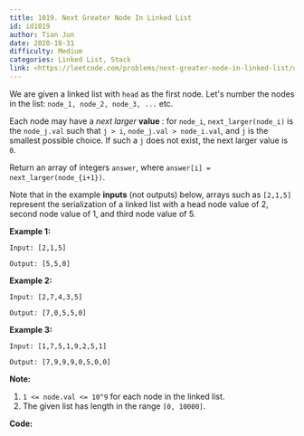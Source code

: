 ```yaml
---
title: 1019. Next Greater Node In Linked List
id: id1019
author: Tian Jun
date: 2020-10-31
difficulty: Medium
categories: Linked List, Stack
link: <https://leetcode.com/problems/next-greater-node-in-linked-list/description/>
---
```


We are given a linked list with `head` as the first node.  Let's number the
nodes in the list: `node_1, node_2, node_3, ...` etc.

Each node may have a _next larger_ **value** : for `node_i`,
`next_larger(node_i)` is the `node_j.val` such that `j > i`, `node_j.val >
node_i.val`, and `j` is the smallest possible choice.  If such a `j` does not
exist, the next larger value is `0`.

Return an array of integers `answer`, where `answer[i] =
next_larger(node_{i+1})`.

Note that in the example **inputs**  (not outputs) below, arrays such as
`[2,1,5]` represent the serialization of a linked list with a head node value
of 2, second node value of 1, and third node value of 5.



**Example 1:**
            
	Input: [2,1,5]    
	Output: [5,5,0]    

**Example 2:**
            
	Input: [2,7,4,3,5]    
	Output: [7,0,5,5,0]    

**Example 3:**
            
	Input: [1,7,5,1,9,2,5,1]    
	Output: [7,9,9,9,0,5,0,0]    



**Note:**

  1. `1 <= node.val <= 10^9` for each node in the linked list.
  2. The given list has length in the range `[0, 10000]`.


**Code:**
